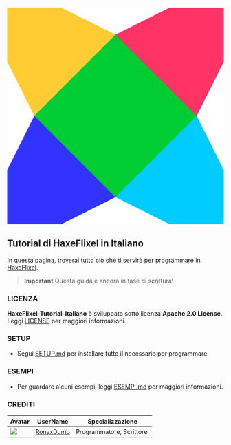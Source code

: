 ![](https://raw.githubusercontent.com/RonyxDumb/HaxeFlixel-Tutorial-Italiano/main/assets/logo.png)

## Tutorial di HaxeFlixel in Italiano 
In questa pagina, troverai tutto ciò che ti servirà per programmare in [HaxeFlixel](https://haxeflixel.com).

> **Important**
> Questa guida è ancora in fase di scrittura!

### LICENZA
**HaxeFlixel-Tutorial-Italiano** è sviluppato sotto licenza **Apache 2.0 License**.
Leggi [LICENSE](./LICENZE) per maggiori informazioni.

### SETUP 
- Segui [SETUP.md](./SETUP.md) per installare tutto il necessario per programmare.

### ESEMPI
- Per guardare alcuni esempi, leggi [ESEMPI.md](./ESEMPI.md) per maggiori informazioni.

### CREDITI
| Avatar | UserName | Specializzazione |
| ------ | -------- | -------------- |
| ![](https://avatars.githubusercontent.com/u/104029827?v=64) | [RonyxDumb](https://github.com/RonyxDumb) | Programmatore, Scrittore. |

